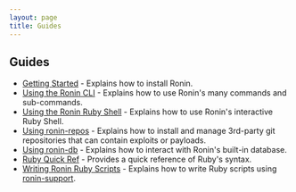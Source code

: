 ```yaml
---
layout: page
title: Guides
---
```


## Guides

* [Getting Started](guides/getting-started/) -
  Explains how to install Ronin.
* [Using the Ronin CLI](guides/using-the-ronin-cli/) -
  Explains how to use Ronin's many commands and sub-commands.
* [Using the Ronin Ruby Shell](guides/using-the-ronin-ruby-shell/) - 
  Explains how to use Ronin's interactive Ruby Shell.
* [Using ronin-repos](guides/using-ronin-repos/) -
  Explains how to install and manage 3rd-party git repositories that can contain
  exploits or payloads.
* [Using ronin-db](guides/using-ronin-db/) -
  Explains how to interact with Ronin's built-in database.
* [Ruby Quick Ref](guides/ruby-quick-ref/) - 
  Provides a quick reference of Ruby's syntax.
* [Writing Ronin Ruby Scripts](guides/writing-ronin-ruby-scripts/) -
  Explains how to write Ruby scripts using [ronin-support].

[ronin-support]: https://github.com/ronin-rb/ronin-support#readme
